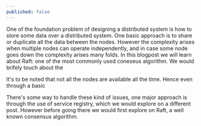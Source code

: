 ```yaml
---
published: false
---
```

One of the foundation problem of designing a distributed system is how to store some data over a distributed system. One basic approach is to share or duplicate all the data between the nodes. However the complexity arises when multiple nodes can operate independently, and in case some node goes down the complexity arises many folds. In this blogpost we will learn about Raft: one of the most commonly used coneseus algorithm. We would brifely touch about the  


It's to be noted that not all the nodes are available all the time. Hence even through a basic

There's some way to handle these kind of issues, one major approach is through the use of service registry, which we would explore on a different post. However before going there we would first explore on Raft, a well known consensus algorithm.